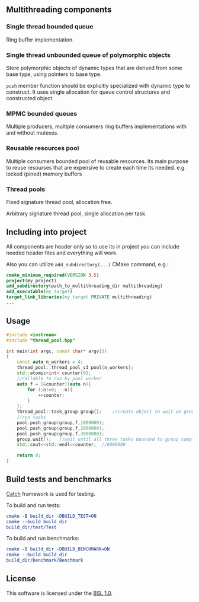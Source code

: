 ## Multithreading components

### Single thread bounded queue

Ring buffer implementation.

### Single thread unbounded queue of polymorphic objects

Store polymorphic objects of dynamic types that are derived from some base type, using pointers to base type.

`push` member function should be explicitly specialized with dynamic type to construct.
It uses single allocation for queue control structures and constructed object.

### MPMC bounded queues

Multiple producers, multiple consumers ring buffers implementations with and without mutexes.

### Reusable resources pool

Multiple consumers bounded pool of reusable resources.
Its main purpose to reuse resourses that are expensive to create each time its needed.
e.g. locked (pined) memory buffers

### Thread pools

Fixed signature thread pool, allocation free.

Arbitrary signature thread pool, single allocation per task.

## Including into project

All components are header only so to use its in project you can include needed header files and everything will work.

Also you can utilize `add_subdirectory(...)` CMake command, e.g.:

```cmake
cmake_minimum_required(VERSION 3.5)
project(my_project)
add_subdirectory(path_to_multithreading_dir multithreading)
add_executable(my_target)
target_link_libraries(my_target PRIVATE multithreading)
...
```

## Usage

```cpp
#include <iostream>
#include "thread_pool.hpp"

int main(int argc, const char* argv[])
{
    const auto n_workers = 4;
    thread_pool::thread_pool_v3 pool{n_workers};
    std::atomic<int> counter{0};
    //callable to run by pool worker
    auto f = [&counter](auto n){
        for (;n!=0; --n){
            ++counter;
        }
    };
    thread_pool::task_group group{};    //create object to wait on group of tasks
    //run tasks
    pool.push_group(group,f,1000000);
    pool.push_group(group,f,2000000);
    pool.push_group(group,f,3000000);
    group.wait();   //wait until all three tasks bounded to group complete
    std::cout<<std::endl<<counter;  //6000000

    return 0;
}
```

## Build tests and benchmarks

[Catch](https://github.com/catchorg/Catch2) framework is used for testing.

To build and run tests:

```cmake
cmake -B build_dir -DBUILD_TEST=ON
cmake --build build_dir
build_dir/test/Test
```

To build and run benchmarks:

```cmake
cmake -B build_dir -DBUILD_BENCHMARK=ON
cmake --build build_dir
build_dir/benchmark/Benchmark
```

## License
This software is licensed under the [BSL 1.0](LICENSE.txt).